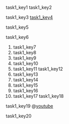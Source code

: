 task1_key1
task1_key2


task1_key3
[task1_key4](https://www.imdb.com/india/top-rated-indian-movies/)


task1_key5


task1_key6


1. task1_key7
2. task1_key8
2. task1_key9
3. task1_key10
4. task1_key11
task1_key12
1. task1_key13
2. task1_key14
3. task1_key15
4. task1_key16
5. task1_key17
task1_key18


task1_key19
@[youtube](https://www.youtube.com/watch?v=PNv9cD-ene8)

task1_key20

